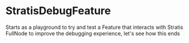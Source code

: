 # StratisDebugFeature
Starts as a playground to try and test a Feature that interacts with Stratis FullNode to improve the debugging experience, let's see how this ends
